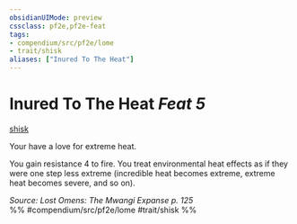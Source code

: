 ```yaml
---
obsidianUIMode: preview
cssclass: pf2e,pf2e-feat
tags:
- compendium/src/pf2e/lome
- trait/shisk
aliases: ["Inured To The Heat"]
---
```

# Inured To The Heat  *Feat 5*  
[shisk](shisk-lome.md "Shisk Ancestry & Heritage Trait")  


Your have a love for extreme heat.

You gain resistance 4 to fire. You treat environmental heat effects as if they were one step less extreme (incredible heat becomes extreme, extreme heat becomes severe, and so on).

*Source: Lost Omens: The Mwangi Expanse p. 125*  
%% #compendium/src/pf2e/lome #trait/shisk %%